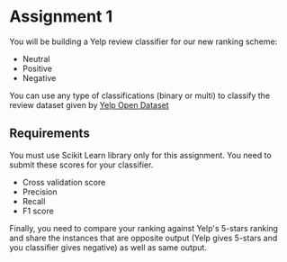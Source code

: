 # Assignment 1

You will be building a Yelp review classifier for our new ranking scheme:

- Neutral
- Positive
- Negative

You can use any type of classifications (binary or multi) to classify the review dataset given by [Yelp Open Dataset](https://www.yelp.com/dataset)

## Requirements

You must use Scikit Learn library only for this assignment. You need to submit these scores for your classifier.

- Cross validation score
- Precision
- Recall
- F1 score

Finally, you need to compare your ranking against Yelp's 5-stars ranking and share the instances that are opposite output (Yelp gives 5-stars and you classifier gives negative) as well as same output.


